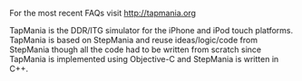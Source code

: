 For the most recent FAQs visit http://tapmania.org

TapMania is the DDR/ITG simulator for the iPhone and iPod touch platforms.
TapMania is based on StepMania and reuse ideas/logic/code from StepMania though all the code had to be written from scratch since TapMania is implemented using Objective-C and StepMania is written in C++.